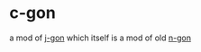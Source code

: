 # c-gon
a mod of [j-gon](https://github.com/TheRealIvyX/j-gon) which itself is a mod of old [n-gon](https://landgreen.github.io/n-gon/)
